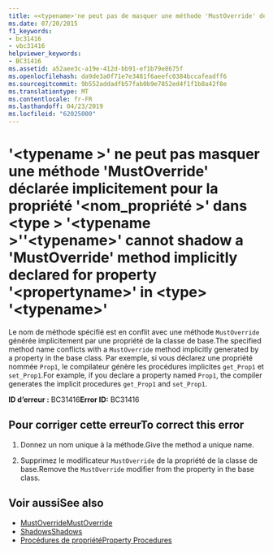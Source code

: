 ```yaml
---
title: «<typename>'ne peut pas de masquer une méthode 'MustOverride' déclarée implicitement pour la propriété'<propertyname>' dans <type> '<typename>»
ms.date: 07/20/2015
f1_keywords:
- bc31416
- vbc31416
helpviewer_keywords:
- BC31416
ms.assetid: a52aee3c-a19e-412d-bb91-ef1b79e8675f
ms.openlocfilehash: da9de3a0f71e7e3481f6aeefc0384bccafeadff6
ms.sourcegitcommit: 9b552addadfb57fab0b9e7852ed4f1f1b8a42f8e
ms.translationtype: MT
ms.contentlocale: fr-FR
ms.lasthandoff: 04/23/2019
ms.locfileid: "62025000"
---
```

# <a name="typename-cannot-shadow-a-mustoverride-method-implicitly-declared-for-property-propertyname-in-type-typename"></a><span data-ttu-id="929c2-102">'\<typename >' ne peut pas masquer une méthode 'MustOverride' déclarée implicitement pour la propriété '\<nom_propriété >' dans \<type > '\<typename >'</span><span class="sxs-lookup"><span data-stu-id="929c2-102">'\<typename>' cannot shadow a 'MustOverride' method implicitly declared for property '\<propertyname>' in \<type> '\<typename>'</span></span>
<span data-ttu-id="929c2-103">Le nom de méthode spécifié est en conflit avec une méthode `MustOverride` générée implicitement par une propriété de la classe de base.</span><span class="sxs-lookup"><span data-stu-id="929c2-103">The specified method name conflicts with a `MustOverride` method implicitly generated by a property in the base class.</span></span> <span data-ttu-id="929c2-104">Par exemple, si vous déclarez une propriété nommée `Prop1`, le compilateur génère les procédures implicites `get_Prop1` et `set_Prop1`.</span><span class="sxs-lookup"><span data-stu-id="929c2-104">For example, if you declare a property named `Prop1`, the compiler generates the implicit procedures `get_Prop1` and `set_Prop1`.</span></span>  
  
 <span data-ttu-id="929c2-105">**ID d’erreur :** BC31416</span><span class="sxs-lookup"><span data-stu-id="929c2-105">**Error ID:** BC31416</span></span>  
  
## <a name="to-correct-this-error"></a><span data-ttu-id="929c2-106">Pour corriger cette erreur</span><span class="sxs-lookup"><span data-stu-id="929c2-106">To correct this error</span></span>  
  
1. <span data-ttu-id="929c2-107">Donnez un nom unique à la méthode.</span><span class="sxs-lookup"><span data-stu-id="929c2-107">Give the method a unique name.</span></span>  
  
2. <span data-ttu-id="929c2-108">Supprimez le modificateur `MustOverride` de la propriété de la classe de base.</span><span class="sxs-lookup"><span data-stu-id="929c2-108">Remove the `MustOverride` modifier from the property in the base class.</span></span>  
  
## <a name="see-also"></a><span data-ttu-id="929c2-109">Voir aussi</span><span class="sxs-lookup"><span data-stu-id="929c2-109">See also</span></span>

- [<span data-ttu-id="929c2-110">MustOverride</span><span class="sxs-lookup"><span data-stu-id="929c2-110">MustOverride</span></span>](../../visual-basic/language-reference/modifiers/mustoverride.md)
- [<span data-ttu-id="929c2-111">Shadows</span><span class="sxs-lookup"><span data-stu-id="929c2-111">Shadows</span></span>](../../visual-basic/language-reference/modifiers/shadows.md)
- [<span data-ttu-id="929c2-112">Procédures de propriété</span><span class="sxs-lookup"><span data-stu-id="929c2-112">Property Procedures</span></span>](../../visual-basic/programming-guide/language-features/procedures/property-procedures.md)
